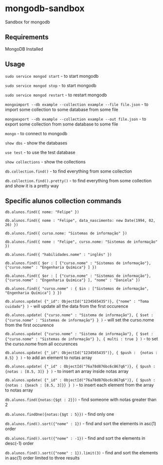 # mongodb-sandbox
Sandbox for mongodb

## Requirements
MongoDB Installed

## Usage
`sudo service mongod start` - to start mongodb

`sudo service mongod stop` - to start mongodb

`sudo service mongod restart` - to restart mongodb

`mongoimport --db example --collection example --file file.json` - to import some collection to some database from some file

`mongoexport --db example --collection example --out file.json` - to export some collection from some database to some file

`mongo` - to connect to mongodb

`show dbs` - show the databases

`use test` - to use the test database

`show collections` - show the collections

`db.collection.find()` - to find everything from some collection

`db.collection.find().pretty()` - to find everything from some collection and show it is a pretty way

## Specific alunos collection commands

`db.alunos.find({
  nome: "Felipe"
})`


`db.alunos.find({
  nome : "Felipe",
  data_nascimento: new Date(1994, 02, 26)
})`


`db.alunos.find({
  curso.nome: "Sistemas de informação"
})`


`db.alunos.find({
  nome : "Felipe",
  curso.nome: "Sistemas de informação"
})`


`db.alunos.find({
  "habilidades.nome" : "inglês"
})`


`db.alunos.find({
  $or : [
    {"curso.nome" : "Sistemas de informação"},
    {"curso.nome" : "Engenharia Química"}
  ]
})`


`db.alunos.find({
  $or : [
    {"curso.nome" : "Sistemas de informação"},
    {"curso.nome" : "Engenharia Química"}
  ],
  "nome" : "Daniela"
})`


`db.alunos.find({
  "curso.nome" : {
    $in : ["Sistemas de informação", "Engenharia Química"]
  }
})`


`db.alunos.update(
  {"_id": ObjectId("1234565435")},
  {"nome" : "Toma cuidado"}
)` - will update all the data from the first occurence


`db.alunos.update(
  {"curso.nome" : "Sistema de informação"},
  { $set : 
    {"curso.nome" : "Sistemas de informação"}
  }
)` - will set the curso.nome from the first occurence


`db.alunos.update(
  {"curso.nome" : "Sistema de informação"},
  { $set : 
    {"curso.nome" : "Sistemas de informação"}
  }, {
    multi : true
  }
)` - to set the curso.nome from all occurences


`db.alunos.update(
  {"_id": ObjectId("1234565435")},
  { $push : 
    {notas : 8.5}
  }
)` - to add an element to notas array


`db.alunos.update(
  {"_id" : ObjectId("76a78d876bc6c867q6")},
  { $push : 
    {notas : [8.5, 3]}
  }
)` - to insert an array inside notas array


`db.alunos.update(
  {"_id" : ObjectId("76a78d876bc6c867q6")},
  { $push : 
    {notas : {$each : [8.5, 3]}}
  }
)` - to insert each element from the array to notas array

`db.alunos.find({notas:{$gt : 2}})` - find someone with notas greater than 2

`db.alunos.findOne({notas:{$gt : 5}})` - find only one

`db.alunos.find().sort({"nome" : 1})` - find and sort the elements in asc(1) order

`db.alunos.find().sort({"nome" : -1})` - find and sort the elements in desc(-1) order

`db.alunos.find().sort({"nome" : 1}).limit(3)` - find and sort the elements in asc(1) order limited to three results



